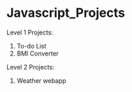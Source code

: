 # Javascript_Projects
Level 1 Projects:
1. To-do List
2. BMI Converter

Level 2 Projects:
1. Weather webapp
